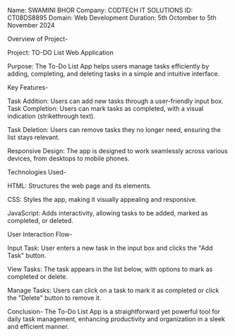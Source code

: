 Name: SWAMINI BHOR
Company: CODTECH IT SOLUTIONS
ID: CT08DS8895
Domain: Web Development
Duration: 5th Octomber to 5th November 2024

Overview of Project-

Project: TO-DO List Web Application

Purpose: 
  The To-Do List App helps users manage tasks efficiently by adding, completing, and deleting tasks in a simple and intuitive interface.

Key Features-

  Task Addition: 
    Users can add new tasks through a user-friendly input box.
  Task Completion: 
    Users can mark tasks as completed, with a visual indication (strikethrough text).
  
  Task Deletion: 
    Users can remove tasks they no longer need, ensuring the list stays relevant.
  
  Responsive Design: 
    The app is designed to work seamlessly across various devices, from desktops to mobile phones.

Technologies Used-

  HTML: Structures the web page and its elements.

  CSS: Styles the app, making it visually appealing and responsive.

  JavaScript: Adds interactivity, allowing tasks to be added, marked as completed, or deleted.

User Interaction Flow-

  Input Task: User enters a new task in the input box and clicks the "Add Task" button.

  View Tasks: The task appears in the list below, with options to mark as completed or delete.

  Manage Tasks: Users can click on a task to mark it as completed or click the "Delete" button to remove it.

Conclusion- 
  The To-Do List App is a straightforward yet powerful tool for daily task management, enhancing productivity and organization in a sleek and efficient manner.
